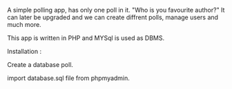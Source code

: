 A simple polling app, has only one poll in it. "Who is you favourite author?" It can later be upgraded and we can create diffrent polls, manage users and much more.

This app is written in PHP and MYSql is used as DBMS.

Installation :

Create a database poll.

import database.sql file from phpmyadmin.

